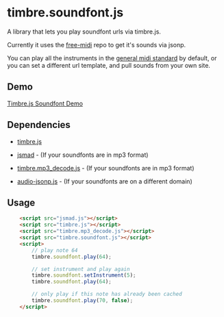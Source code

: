 # timbre.soundfont.js

A library that lets you play soundfont urls via timbre.js.

Currently it uses the [free-midi](https://code.google.com/p/free-midi/)
repo to get it's sounds via jsonp.

You can play all the instruments in the
[general midi standard](http://en.wikipedia.org/wiki/General_MIDI#Program_change_events) by
default, or you can set a different url template, and pull sounds from your own site.


## Demo

[Timbre.js Soundfont Demo](http://projects.skratchdot.com/timbre.soundfont.js/)


## Dependencies

- [timbre.js](https://github.com/mohayonao/timbre.js/)

- [jsmad](https://github.com/audiocogs/jsmad/) - (If your soundfonts are in mp3 format)

- [timbre.mp3_decode.js](https://github.com/skratchdot/timbre.mp3_decode.js/) - (If your soundfonts are in mp3 format)

- [audio-jsonp.js](http://mohayonao.github.io/timbre.js/src/extras/audio-jsonp.js) - (If your soundfonts are on a different domain)


## Usage

```html
	<script src="jsmad.js"></script>
	<script src="timbre.js"></script>
	<script src="timbre.mp3_decode.js"></script>
	<script src="timbre.soundfont.js"></script>
	<script>
		// play note 64
		timbre.soundfont.play(64);

		// set instrument and play again
		timbre.soundfont.setInstrument(5);
		timbre.soundfont.play(64);

		// only play if this note has already been cached
		timbre.soundfont.play(70, false);
	</script>
```


